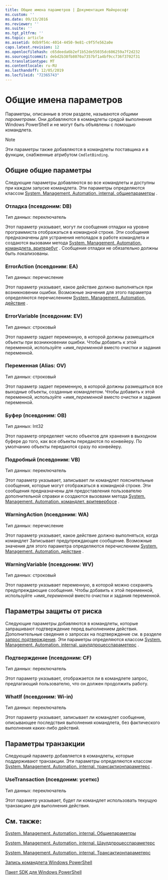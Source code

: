 ```yaml
---
title: Общие имена параметров | Документация Майкрософт
ms.custom: ''
ms.date: 09/13/2016
ms.reviewer: ''
ms.suite: ''
ms.tgt_pltfrm: ''
ms.topic: article
ms.assetid: 0db9f54c-4014-4450-9e81-c9f5fe562a0e
caps.latest.revision: 12
ms.openlocfilehash: c65deeda6b2ef1b52de55035dc606259a7f2d232
ms.sourcegitcommit: debd2b38fb8070a7357bf1a4bf9cc736f3702f31
ms.translationtype: MT
ms.contentlocale: ru-RU
ms.lasthandoff: 12/05/2019
ms.locfileid: "72365743"
---
```

# <a name="common-parameter-names"></a>Общие имена параметров

Параметры, описанные в этом разделе, называются *общими параметрами*. Они добавляются в командлеты средой выполнения Windows PowerShell и не могут быть объявлены с помощью командлета.

> [!NOTE]
> Эти параметры также добавляются в командлеты поставщика и в функции, снабженные атрибутом `CmdletBinding`.

## <a name="general-common-parameters"></a>Общие общие параметры

Следующие параметры добавляются во все командлеты и доступны при каждом запуске командлета. Эти параметры определяются классом [System. Management. Automation. internal. общиепараметры](/dotnet/api/System.Management.Automation.Internal.CommonParameters) .

### <a name="debug-alias-db"></a>Отладка (псевдоним: DB)

Тип данных: переключатель

Этот параметр указывает, могут ли сообщения отладки на уровне программиста отображаться в командной строке. Эти сообщения предназначены для устранения неполадок в работе командлета и создаются вызовами метода [System. Management. Automation. командлета. вритедебуг](/dotnet/api/System.Management.Automation.Cmdlet.WriteDebug) . Сообщения отладки не обязательно должны быть локализованы.

### <a name="erroraction-alias-ea"></a>ErrorAction (псевдоним: EA)

Тип данных: перечисление

Этот параметр указывает, какое действие должно выполняться при возникновении ошибки. Возможные значения для этого параметра определяются перечислением [System. Management. Automation. действие](/dotnet/api/System.Management.Automation.ActionPreference) .

### <a name="errorvariable-alias-ev"></a>ErrorVariable (псевдоним: EV)

Тип данных: строковый

Этот параметр задает переменную, в которой должны размещаться объекты при возникновении ошибки. Чтобы добавить к этой переменной, используйте +*имя_переменной* вместо очистки и задания переменной.

### <a name="outvariable-alias-ov"></a>Переменная (Alias: OV)

Тип данных: строковый

Этот параметр задает переменную, в которой должны размещаться все выходные объекты, созданные командлетом. Чтобы добавить к этой переменной, используйте +*имя_переменной* вместо очистки и задания переменной.

### <a name="outbuffer-alias-ob"></a>Буфер (псевдоним: OB)

Тип данных: Int32

Этот параметр определяет число объектов для хранения в выходном буфере до того, как все объекты передаются по конвейеру. По умолчанию объекты передаются сразу по конвейеру.

### <a name="verbose-alias-vb"></a>Подробный (псевдоним: VB)

Тип данных: переключатель

Этот параметр указывает, записывает ли командлет пояснительные сообщения, которые могут отображаться в командной строке. Эти сообщения предназначены для предоставления пользователю дополнительной справки и создаются вызовами метода [System. Management. Automation. командлет. вритевербосе](/dotnet/api/System.Management.Automation.Cmdlet.WriteVerbose) .

### <a name="warningaction-alias-wa"></a>WarningAction (псевдоним: WA)

Тип данных: перечисление

Этот параметр указывает, какое действие должно выполняться, когда командлет Записывает предупреждающее сообщение. Возможные значения для этого параметра определяются перечислением [System. Management. Automation. действие](/dotnet/api/System.Management.Automation.ActionPreference) .

### <a name="warningvariable-alias-wv"></a>WarningVariable (псевдоним: WV)

Тип данных: строковый

Этот параметр указывает переменную, в которой можно сохранять предупреждающие сообщения. Чтобы добавить к этой переменной, используйте +*имя_переменной* вместо очистки и задания переменной.

## <a name="risk-mitigation-parameters"></a>Параметры защиты от риска

Следующие параметры добавляются в командлеты, которые запрашивают подтверждение перед выполнением действия. Дополнительные сведения о запросах на подтверждение см. в разделе [запрос подтверждения](./requesting-confirmation-from-cmdlets.md). Эти параметры определяются классом [System. Management. Automation. internal. шаулдпроцесспараметерс](/dotnet/api/System.Management.Automation.Internal.ShouldProcessParameters) .

### <a name="confirm-alias-cf"></a>Подтверждение (псевдоним: CF)

Тип данных: переключатель

Этот параметр указывает, отображается ли в командлете запрос, предлагающий пользователю, что он должен продолжить работу.

### <a name="whatif-alias-wi"></a>WhatIf (псевдоним: Wi-in)

Тип данных: переключатель

Этот параметр указывает, записывает ли командлет сообщение, описывающее последствия выполнения командлета, без фактического выполнения каких-либо действий.

## <a name="transaction-parameters"></a>Параметры транзакции

Следующий параметр добавляется в командлеты, которые поддерживают транзакции. Эти параметры определяются классом [System. Management. Automation. internal. трансактионпараметерс](/dotnet/api/System.Management.Automation.Internal.TransactionParameters) .

### <a name="usetransaction-alias-usetx"></a>UseTransaction (псевдоним: усеткс)

Тип данных: переключатель

Этот параметр указывает, будет ли командлет использовать текущую транзакцию для выполнения действия.

## <a name="see-also"></a>См. также:

[System. Management. Automation. internal. Общиепараметры](/dotnet/api/System.Management.Automation.Internal.CommonParameters)

[System. Management. Automation. internal. Шаулдпроцесспараметерс](/dotnet/api/System.Management.Automation.Internal.ShouldProcessParameters)

[System. Management. Automation. internal. Трансактионпараметерс](/dotnet/api/System.Management.Automation.Internal.TransactionParameters)

[Запись командлета Windows PowerShell](./writing-a-windows-powershell-cmdlet.md)

[Пакет SDK для Windows PowerShell](../windows-powershell-reference.md)
